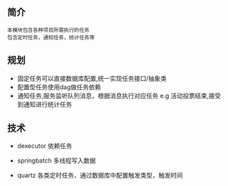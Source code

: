 ## 简介

    本模块包含各种项目所需执行的任务
    包含定时任务，通知任务，统计任务等

## 规划

- 固定任务可以直接数据库配置,统一实现任务接口/抽象类
- 配置型任务使用dag做任务依赖
- 通知任务,服务监听队列消息，根据消息执行对应任务
    e.g 活动投票结束,接受到通知进行统计任务

## 技术

- dexecutor
    依赖任务

- springbatch
    多线程写入数据

- quartz
    各类定时任务，通过数据库中配置触发类型，触发时间
 


